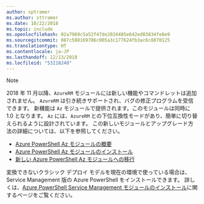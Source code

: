 ```yaml
---
author: sptramer
ms.author: sttramer
ms.date: 10/22/2018
ms.topic: include
ms.openlocfilehash: 02a7969c5a52f47de2024485e642ed03834fe8e9
ms.sourcegitcommit: 087c588169786c005a3c177624fb3ac6c8870125
ms.translationtype: HT
ms.contentlocale: ja-JP
ms.lasthandoff: 12/13/2018
ms.locfileid: "53218240"
---
```

> [!NOTE]
> 
> 2018 年 11 月以降、`AzureRM` モジュールには新しい機能やコマンドレットは追加されません。 `AzureRM` は引き続きサポートされ、バグの修正プログラムを受信できます。 新機能は `Az` モジュールで提供されます。このモジュールは同時に 1.0 となります。 `Az` には、`AzureRM` との下位互換性モードがあり、簡単に切り替えられるように設計されています。 この新しいモジュールとアップグレード方法の詳細については、以下を参照してください。
>
> * [Azure PowerShell Az モジュールの概要](/powershell/azure/new-azureps-module-az)
> * [Azure PowerShell Az モジュールのインストール](/powershell/azure/install-az-ps)
> * [新しい Azure PowerShell Az モジュールへの移行](/powershell/azure/migrate-from-azurerm-to-az)
>
> 変換できないクラシック デプロイ モデルを現在の環境で使っている場合は、Service Management 版の Azure PowerShell をインストールできます。 詳しくは、[Azure PowerShell Service Management モジュールのインストール](/powershell/azure/servicemanagement/install-azure-ps)に関するページをご覧ください。
